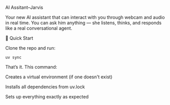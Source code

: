 AI Assitant–Jarvis

Your new AI assistant that can interact with you through webcam and audio in real time. You can ask him anything — she listens, thinks, and responds like a real conversational agent.



🚀 Quick Start

Clone the repo and run:


```
uv sync
```

That’s it. This command:

Creates a virtual environment (if one doesn't exist)

Installs all dependencies from uv.lock

Sets up everything exactly as expected
